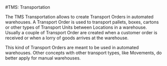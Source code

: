 #TMS: Transportation

The TMS Transportation allows to create Transport Orders in automated warehouses. A
Transport Order is used to transport pallets, boxes, cartons or other types of Transport
Units between Locations in a warehouse. Usually a couple of Transport Order are created
when a customer order is received or when a lorry of goods arrives at the warehouse.
 
This kind of Transport Orders are meant to be used in automated warehouses. Other concepts
with other transport types, like Movements, do better apply for manual warehouses.
